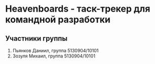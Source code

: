 # Heavenboards - таск-трекер для командной разработки
## Участники группы
1. Пьянков Даниил, группа 5130904/10101
2. Зозуля Михаил, группа 5130904/10101
